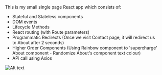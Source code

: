 This is my small single page React app which consists of:

- Stateful and Stateless components
- DOM events
- Lifecycle Methods
- React routing (with Route parameters)
- Programmatic Redirects (Once we visit Contact page, it will redirect us to About after 2 seconds)
- Higher Order Components (Using Rainbow component to 'supercharge' About component - Randomize About's component text colour)
- API call using Axios

![Alt text](/public/img/screenshot.png?raw=true "React Posts App")